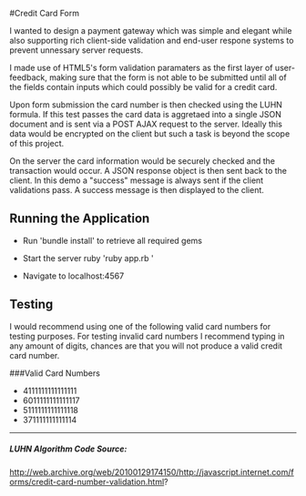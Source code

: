 #Credit Card Form

I wanted to design a payment gateway which was simple and elegant while also supporting rich client-side validation and end-user respone systems to prevent unnessary server requests.

I made use of HTML5's form validation paramaters as the first layer of user-feedback, making sure that the form is not able to be submitted until all of the fields contain inputs which could possibly be valid for a credit card.

Upon form submission the card number is then checked using the LUHN formula. If this test passes the card data is aggretaed into a single JSON document and is sent via a POST AJAX request to the server. Ideally this data would be encrypted on the client but such a task is beyond the scope of this project.

On the server the card information would be securely checked and the transaction would occur. A JSON response object is then sent back to the client. In this demo a "success" message is always sent if the client validations pass. A success message is then displayed to the client.

Running the Application
---

* Run 'bundle install' to retrieve all required gems

* Start the server ruby 'ruby app.rb '

* Navigate to localhost:4567

Testing
----

I would recommend using one of the following valid card numbers for testing purposes. For testing invalid card numbers I recommend typing in any amount of digits, chances are that you will not produce a valid credit card number.

###Valid Card Numbers

* 4111111111111111
* 6011111111111117
* 5111111111111118
* 371111111111114

---------


##### LUHN Algorithm Code Source:
http://web.archive.org/web/20100129174150/http://javascript.internet.com/forms/credit-card-number-validation.html?
